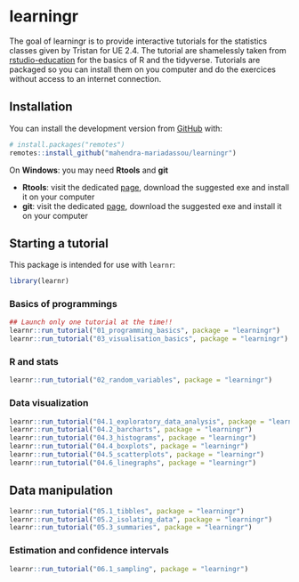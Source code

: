 
<!-- README.md is generated from README.Rmd. Please edit that file -->

# learningr

<!-- badges: start -->

<!-- badges: end -->

The goal of learningr is to provide interactive tutorials for the
statistics classes given by Tristan for UE 2.4. The tutorial are
shamelessly taken from
[rstudio-education](https://rstudio.cloud/learn/primers) for the basics
of R and the tidyverse. Tutorials are packaged so you can install them
on you computer and do the exercices without access to an internet
connection.

## Installation

You can install the development version from
[GitHub](https://github.com/) with:

``` r
# install.packages("remotes")
remotes::install_github("mahendra-mariadassou/learningr")
```

<!-- If the installation of `devtools` fails, you may need to install some system dependencies (for example on ubuntu/debian): -->

<!-- ```{bash, eval = FALSE} -->

<!-- sudo apt-get install libxml2-dev libcurl4-openssl-dev libssl-dev -->

<!-- ``` -->

<!-- On Mac, you may need some of the compiling tools listed [here](https://cran.r-project.org/bin/macosx/tools/) -->

On **Windows**: you may need **Rtools** and **git**

  - **Rtools**: visit the dedicated
    [page](https://cran.r-project.org/bin/windows/Rtools/), download the
    suggested exe and install it on your computer
  - **git**: visit the dedicated
    [page](https://git-scm.com/download/win), download the suggested exe
    and install it on your computer

## Starting a tutorial

This package is intended for use with `learnr`:

``` r
library(learnr)
```

### Basics of programmings

``` r
## Launch only one tutorial at the time!!
learnr::run_tutorial("01_programming_basics", package = "learningr")
learnr::run_tutorial("03_visualisation_basics", package = "learningr")
```

### R and stats

``` r
learnr::run_tutorial("02_random_variables", package = "learningr")
```

### Data visualization

``` r
learnr::run_tutorial("04.1_exploratory_data_analysis", package = "learningr")
learnr::run_tutorial("04.2_barcharts", package = "learningr")
learnr::run_tutorial("04.3_histograms", package = "learningr")
learnr::run_tutorial("04.4_boxplots", package = "learningr")
learnr::run_tutorial("04.5_scatterplots", package = "learningr")
learnr::run_tutorial("04.6_linegraphs", package = "learningr")
```

## Data manipulation

``` r
learnr::run_tutorial("05.1_tibbles", package = "learningr")
learnr::run_tutorial("05.2_isolating_data", package = "learningr")
learnr::run_tutorial("05.3_summaries", package = "learningr")
```

### Estimation and confidence intervals

``` r
learnr::run_tutorial("06.1_sampling", package = "learningr")
```
